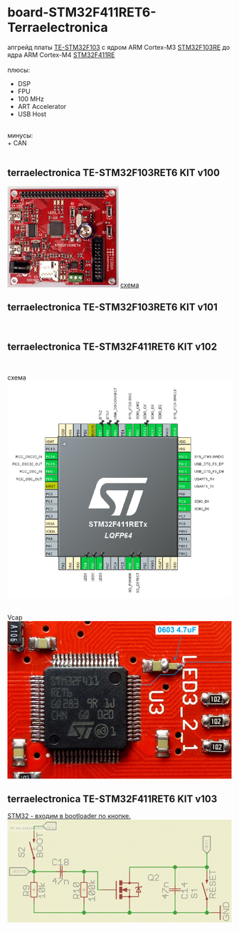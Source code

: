 # board-STM32F411RET6-Terraelectronica
апгрейд платы <a href="https://www.terraelectronica.ru/news/663">TE-STM32F103</a> с ядром ARM Cortex-M3 <a href="https://www.st.com/content/st_com/en/products/microcontrollers-microprocessors/stm32-32-bit-arm-cortex-mcus/stm32-mainstream-mcus/stm32f1-series/stm32f103/stm32f103re.html">STM32F103RE</a> до ядра ARM Cortex-M4 <a href="https://www.st.com/content/st_com/en/products/microcontrollers-microprocessors/stm32-32-bit-arm-cortex-mcus/stm32-high-performance-mcus/stm32f4-series/stm32f411/stm32f411re.html">STM32F411RE</a>
<br>
<br>
плюсы:<br>
+ DSP<br>
+ FPU<br>
+ 100 MHz<br>
+ ART Accelerator<br>
+ USB Host<br>
<br>
минусы:<br>
+ CAN<br>
<br>
<h2>terraelectronica TE-STM32F103RET6 KIT v100</h2>
<img src="https://github.com/RusikOk/board-STM32F411RET6-Terraelectronica/blob/main/5_%D1%84%D0%BE%D1%82%D0%BE/terraelectronica%20TE-STM32F103RET6%20KIT%20v100%20top.jpg" alt="">
<a href="https://github.com/RusikOk/board-STM32F411RET6-Terraelectronica/blob/main/3_%D1%81%D1%85%D0%B5%D0%BC%D1%8B/terraelectronica%20TE-STM32F103RET6%20KIT%20v100.pdf">схема</a>

<h2>terraelectronica TE-STM32F103RET6 KIT v101</h2>
<img src="https://github.com/RusikOk/board-STM32F411RET6-Terraelectronica/blob/main/5_%D1%84%D0%BE%D1%82%D0%BE/terraelectronica%20TE-STM32F103RET6%20KIT%20v101%20top.jpg" alt="">
<img src="https://github.com/RusikOk/board-STM32F411RET6-Terraelectronica/blob/main/5_%D1%84%D0%BE%D1%82%D0%BE/terraelectronica%20TE-STM32F103RET6%20KIT%20v101%20bottom.jpg" alt="">

<h2>terraelectronica TE-STM32F411RET6 KIT v102</h2>
<img src="https://github.com/RusikOk/board-STM32F411RET6-Terraelectronica/blob/main/5_%D1%84%D0%BE%D1%82%D0%BE/terraelectronica%20TE-STM32F411RET6%20KIT%20v102%20top.jpg" alt="">
<img src="https://github.com/RusikOk/board-STM32F411RET6-Terraelectronica/blob/main/5_%D1%84%D0%BE%D1%82%D0%BE/terraelectronica%20TE-STM32F411RET6%20KIT%20v102%20bottom.jpg" alt="">

схема
<img src="https://github.com/RusikOk/board-STM32F411RET6-Terraelectronica/blob/main/3_%D1%81%D1%85%D0%B5%D0%BC%D1%8B/terraelectronica%20TE-STM32F411RET6%20KIT%20v102%20cube.png" alt="">
<img src="https://github.com/RusikOk/board-STM32F411RET6-Terraelectronica/blob/main/3_%D1%81%D1%85%D0%B5%D0%BC%D1%8B/terraelectronica%20TE-STM32F411RET6%20KIT%20v102.jpg" alt="">

Vcap
<img src="https://github.com/RusikOk/board-STM32F411RET6-Terraelectronica/blob/main/3_%D1%81%D1%85%D0%B5%D0%BC%D1%8B/terraelectronica%20TE-STM32F411RET6%20KIT%20v102%20Vcap.jpg" alt="">

<h2>terraelectronica TE-STM32F411RET6 KIT v103</h2>
<a href="http://we.easyelectronics.ru/Shematech/stm32---vhodim-v-bootloader-po-knopke.html">STM32 - входим в bootloader по кнопке.</a>
<img src="https://github.com/RusikOk/board-STM32F411RET6-Terraelectronica/blob/main/3_%D1%81%D1%85%D0%B5%D0%BC%D1%8B/auto%20reset%20on%20boot0.png" alt="">

